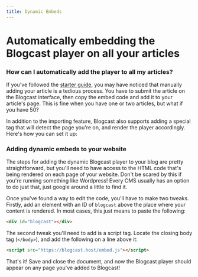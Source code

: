 ```yaml
---
title: Dynamic Embeds
---
```


# Automatically embedding the Blogcast player on all your articles

### How can I automatically add the player to all my articles?

If you've followed the [starter guide](/), you may have noticed that manually adding your article is a tedious process. You have to submit the article on the Blogcast interface, then copy the embed code and add it to your article's page. This is fine when you have one or two articles, but what if you have 50?

In addition to the importing feature, Blogcast also supports adding a special tag that will detect the page you're on, and render the player accordingly. Here's how you can set it up:

### Adding dynamic embeds to your website

<!-- <details>
<summary>Video Walkthrough</summary>

![Guided tutorial](images/medium-embeds.gif)

</details> -->

The steps for adding the dynamic Blogcast player to your blog are pretty straightforward, but you'll need to have access to the HTML code that's being rendered on each page of your website. Don't be scared by this if you're running something like Wordpress! Every CMS usually has an option to do just that, just google around a little to find it.

Once you've found a way to edit the code, you'll have to make two tweaks. Firstly, add an element with an ID of `blogcast` above the place where your content is rendered. In most cases, this just means to paste the following:

```html
<div id="blogcast"></div>
```

The second tweak you'll need to add is a script tag. Locate the closing body tag (`</body>`), and add the following on a line above it:

```html
<script src="https://blogcast.host/embed.js"></script>
```

That's it! Save and close the document, and now the Blogcast player should appear on any page you've added to Blogcast!
